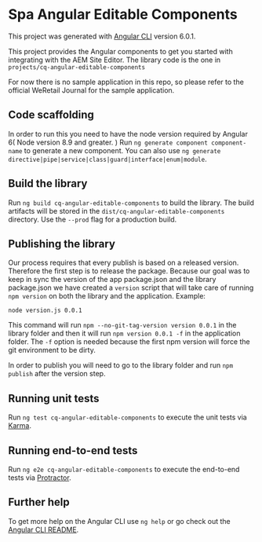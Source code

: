 # Spa Angular Editable Components

This project was generated with [Angular CLI](https://github.com/angular/angular-cli) version 6.0.1.

This project provides the Angular components to get you started with integrating with the AEM Site Editor.
The library code is the one in `projects/cq-angular-editable-components`

For now there is no sample application in this repo, so please refer to the official WeRetail Journal for the sample application.
## Code scaffolding

In order to run this you need to have the node version required by Angular 6( Node version 8.9 and greater. )
Run `ng generate component component-name` to generate a new component. You can also use `ng generate directive|pipe|service|class|guard|interface|enum|module`.

## Build the library

Run `ng build cq-angular-editable-components` to build the library. The build artifacts will be stored in the `dist/cq-angular-editable-components` directory. Use the `--prod` flag for a production build.

## Publishing the library

Our process requires that every publish is based on a released version. Therefore the first step is to
release the package.
Because our goal was to keep in sync the version of the app package.json and the library package.json we have created a `version` script that will take care of running `npm version` on both the library and the application.
Example:
```
node version.js 0.0.1
```
This command will run `npm --no-git-tag-version version 0.0.1` in the library folder and then it will run
`npm version 0.0.1 -f` in the application folder. The `-f` option is needed because the first npm version will force the git environment to be dirty.

In order to publish you will need to go to the library folder and run `npm publish` after the version step. 

## Running unit tests

Run `ng test cq-angular-editable-components` to execute the unit tests via [Karma](https://karma-runner.github.io).

## Running end-to-end tests

Run `ng e2e cq-angular-editable-components` to execute the end-to-end tests via [Protractor](http://www.protractortest.org/).

## Further help

To get more help on the Angular CLI use `ng help` or go check out the [Angular CLI README](https://github.com/angular/angular-cli/blob/master/README.md).

